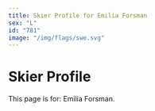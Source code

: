 ```yaml
---
title: Skier Profile for Emilia Forsman
sex: "L"
id: "781"
image: "/img/flags/swe.svg" 
---
```


# Skier Profile

This page is for: Emilia Forsman.
    